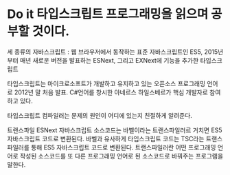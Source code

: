 # Do it 타입스크립트 프로그래밍을 읽으며 공부할 것이다.

세 종류의 자바스크립트 : 웹 브라우저에서 동작하는 표준 자바스크립트인 ES5, 2015년부터 매년 새로운 버전을 발표하는 ESNext, 그리고 EXNext에 기능을 추가한 타입스크립트

타입스크립트는 마이크로소프트가 개발하고 유지하고 있는 오픈소스 프로그래밍 언어로 2012년 말 처음 발표. C#언어를 창시한 아네르스 하일스베르가 핵심 개발자로 참여하고 있다.

타입스크립트 컴파일러는 문제의 원인이 어디에 있는지 친절하게 알려준다.

트랜스파일
ESNext 자바스크립트 소스코드는 바벨이라는 트랜스파일러르 거치면 ES5 자바스크립트 코드로 변환된다. 바벨과 유사하게 타입스크립트 코드는 TSC라는 트랜스파일러를 통해 ES5 자바스크립트 코드로 변환된다.
트랜스파일러란 어떤 프로그래밍 언어로 작성된 소스코드를 또 다른 프로그래밍 언어로 된 소스코드로 바꿔주는 프로그램을 말한다.
